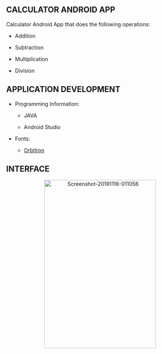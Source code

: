 
##  CALCULATOR ANDROID APP

Calculator Android App that does the following operations:
  
- Addition
  
- Subtraction
  
- Multiplication
  
- Division

## APPLICATION DEVELOPMENT
 
- Programming Information:
   
  - JAVA
   
  - Android Studio
 
- Fonts:
   
  - [Orbitron](https://fonts.google.com/specimen/Orbitron)
  
## INTERFACE
   
<p align="center">
    <img src="https://cdn.corenexis.com/file?5238757168.jpg" alt="Screenshot-20191116-011056" width="300" height="450""/>
   </p>

